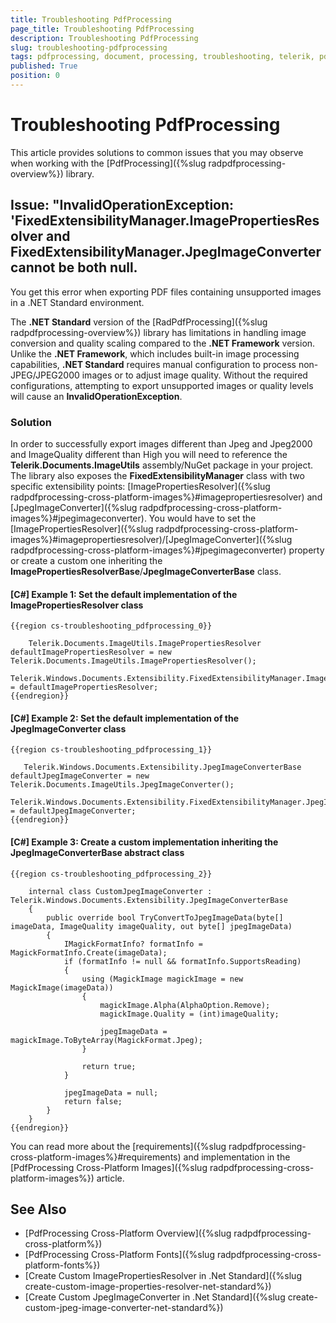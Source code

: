 ```yaml
---
title: Troubleshooting PdfProcessing
page_title: Troubleshooting PdfProcessing
description: Troubleshooting PdfProcessing
slug: troubleshooting-pdfprocessing
tags: pdfprocessing, document, processing, troubleshooting, telerik, pdf, iamge, resolver, converter
published: True
position: 0
---
```


# Troubleshooting PdfProcessing

This article provides solutions to common issues that you may observe when working with the [PdfProcessing]({%slug radpdfprocessing-overview%}) library.

## Issue: "InvalidOperationException: 'FixedExtensibilityManager.ImagePropertiesResolver and FixedExtensibilityManager.JpegImageConverter cannot be both null.

You get this error when exporting PDF files containing unsupported images in a .NET Standard environment.

The **.NET Standard** version of the [RadPdfProcessing]({%slug radpdfprocessing-overview%}) library has limitations in handling image conversion and quality scaling compared to the **.NET Framework** version. Unlike the **.NET Framework**, which includes built-in image processing capabilities, **.NET Standard** requires manual configuration to process non-JPEG/JPEG2000 images or to adjust image quality. Without the required configurations, attempting to export unsupported images or quality levels will cause an **InvalidOperationException**.

### Solution

In order to successfully export images different than Jpeg and Jpeg2000 and ImageQuality different than High you will need to reference the **Telerik.Documents.ImageUtils** assembly/NuGet package in your project. The library also exposes the **FixedExtensibilityManager** class with two specific extensibility points: [ImagePropertiesResolver]({%slug radpdfprocessing-cross-platform-images%}#imagepropertiesresolver) and [JpegImageConverter]({%slug radpdfprocessing-cross-platform-images%}#jpegimageconverter). You would have to set the [ImagePropertiesResolver]({%slug radpdfprocessing-cross-platform-images%}#imagepropertiesresolver)/[JpegImageConverter]({%slug radpdfprocessing-cross-platform-images%}#jpegimageconverter) property or create a custom one inheriting the **ImagePropertiesResolverBase**/**JpegImageConverterBase** class.

#### **[C#] Example 1: Set the default implementation of the ImagePropertiesResolver class**
    {{region cs-troubleshooting_pdfprocessing_0}}

        Telerik.Documents.ImageUtils.ImagePropertiesResolver defaultImagePropertiesResolver = new Telerik.Documents.ImageUtils.ImagePropertiesResolver();
        Telerik.Windows.Documents.Extensibility.FixedExtensibilityManager.ImagePropertiesResolver = defaultImagePropertiesResolver;
    {{endregion}}

#### **[C#] Example 2: Set the default implementation of the JpegImageConverter class**
    {{region cs-troubleshooting_pdfprocessing_1}}

       Telerik.Windows.Documents.Extensibility.JpegImageConverterBase defaultJpegImageConverter = new Telerik.Documents.ImageUtils.JpegImageConverter();
       Telerik.Windows.Documents.Extensibility.FixedExtensibilityManager.JpegImageConverter = defaultJpegImageConverter;
    {{endregion}}

#### **[C#] Example 3: Create a custom implementation inheriting the JpegImageConverterBase abstract class**
    {{region cs-troubleshooting_pdfprocessing_2}}

        internal class CustomJpegImageConverter : Telerik.Windows.Documents.Extensibility.JpegImageConverterBase
        {
            public override bool TryConvertToJpegImageData(byte[] imageData, ImageQuality imageQuality, out byte[] jpegImageData)
            {
                IMagickFormatInfo? formatInfo = MagickFormatInfo.Create(imageData);
                if (formatInfo != null && formatInfo.SupportsReading)
                {
                    using (MagickImage magickImage = new MagickImage(imageData))
                    {
                        magickImage.Alpha(AlphaOption.Remove);
                        magickImage.Quality = (int)imageQuality;

                        jpegImageData = magickImage.ToByteArray(MagickFormat.Jpeg);
                    }

                    return true;
                }

                jpegImageData = null;
                return false;
            }
        }
    {{endregion}}

You can read more about the [requirements]({%slug radpdfprocessing-cross-platform-images%}#requirements) and implementation in the [PdfProcessing Cross-Platform Images]({%slug radpdfprocessing-cross-platform-images%}) article.

## See Also

* [PdfProcessing Cross-Platform Overview]({%slug radpdfprocessing-cross-platform%})
* [PdfProcessing Cross-Platform Fonts]({%slug radpdfprocessing-cross-platform-fonts%})
* [Create Custom ImagePropertiesResolver in .Net Standard]({%slug create-custom-image-properties-resolver-net-standard%})
* [Create Custom JpegImageConverter in .Net Standard]({%slug create-custom-jpeg-image-converter-net-standard%})